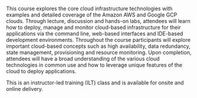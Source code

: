 This course explores the core cloud infrastructure technologies with examples and detailed coverage of the Amazon AWS and Google GCP clouds. Through lecture, discussion and hands-on labs, attendees will learn how to deploy, manage and monitor cloud-based infrastructure for their applications via the command line, web-based interfaces and IDE-based development environments. Throughout the course participants will explore important cloud-based concepts such as high availability, data redundancy, state management, provisioning and resource monitoring. Upon completion, attendees will have a broad understanding of the various cloud technologies in common use and how to leverage unique features of the cloud to deploy applications.

This is an instructor-led training (ILT) class and is available for onsite and online delivery.
